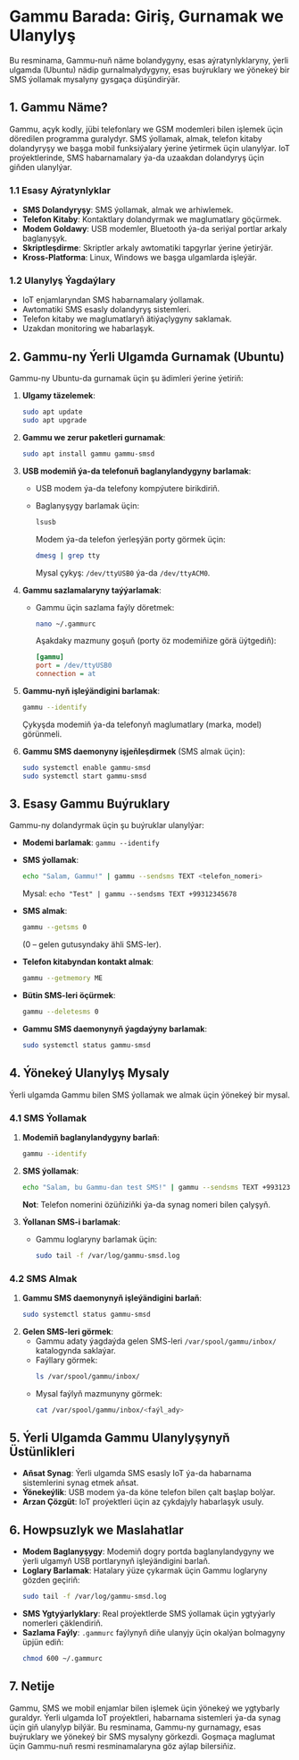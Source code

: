 # Gammu Barada: Giriş, Gurnamak we Ulanylyş

Bu resminama, Gammu-nuň näme bolandygyny, esas aýratynlyklaryny, ýerli ulgamda (Ubuntu) nädip gurnalmalydygyny, esas buýruklary we ýönekeý bir SMS ýollamak mysalyny gysgaça düşündirýär.

## 1. Gammu Näme?

Gammu, açyk kodly, jübi telefonlary we GSM modemleri bilen işlemek üçin döredilen programma guralydyr. SMS ýollamak, almak, telefon kitaby dolandyryşy we başga mobil funksiýalary ýerine ýetirmek üçin ulanylýar. IoT proýektlerinde, SMS habarnamalary ýa-da uzaakdan dolandyryş üçin giňden ulanylýar.

### 1.1 Esasy Aýratynlyklar

* **SMS Dolandyryşy**: SMS ýollamak, almak we arhiwlemek.
* **Telefon Kitaby**: Kontaktlary dolandyrmak we maglumatlary göçürmek.
* **Modem Goldawy**: USB modemler, Bluetooth ýa-da seriýal portlar arkaly baglanyşyk.
* **Skriptleşdirme**: Skriptler arkaly awtomatiki tapgyrlar ýerine ýetirýär.
* **Kross-Platforma**: Linux, Windows we başga ulgamlarda işleýär.

### 1.2 Ulanylyş Ýagdaýlary

* IoT enjamlaryndan SMS habarnamalary ýollamak.
* Awtomatiki SMS esasly dolandyryş sistemleri.
* Telefon kitaby we maglumatlaryň ätiýaçlygyny saklamak.
* Uzakdan monitoring we habarlaşyk.

## 2. Gammu-ny Ýerli Ulgamda Gurnamak (Ubuntu)

Gammu-ny Ubuntu-da gurnamak üçin şu ädimleri ýerine ýetiriň:

1. **Ulgamy täzelemek**:

   ```bash
   sudo apt update
   sudo apt upgrade
   ```
2. **Gammu we zerur paketleri gurnamak**:

   ```bash
   sudo apt install gammu gammu-smsd
   ```
3. **USB modemiň ýa-da telefonuň baglanylandygyny barlamak**:

   * USB modem ýa-da telefony kompýutere birikdiriň.
   * Baglanyşygy barlamak üçin:

     ```bash
     lsusb
     ```

     Modem ýa-da telefon ýerleşýän porty görmek üçin:

     ```bash
     dmesg | grep tty
     ```

     Mysal çykyş: `/dev/ttyUSB0` ýa-da `/dev/ttyACM0`.
4. **Gammu sazlamalaryny taýýarlamak**:

   * Gammu üçin sazlama faýly döretmek:

     ```bash
     nano ~/.gammurc
     ```

     Aşakdaky mazmuny goşuň (porty öz modemiňize görä üýtgediň):

     ```ini
     [gammu]
     port = /dev/ttyUSB0
     connection = at
     ```
5. **Gammu-nyň işleýändigini barlamak**:

   ```bash
   gammu --identify
   ```

   Çykyşda modemiň ýa-da telefonyň maglumatlary (marka, model) görünmeli.
6. **Gammu SMS daemonyny işjeňleşdirmek** (SMS almak üçin):

   ```bash
   sudo systemctl enable gammu-smsd
   sudo systemctl start gammu-smsd
   ```

## 3. Esasy Gammu Buýruklary

Gammu-ny dolandyrmak üçin şu buýruklar ulanylýar:

* **Modemi barlamak**: `gammu --identify`
* **SMS ýollamak**:

  ```bash
  echo "Salam, Gammu!" | gammu --sendsms TEXT <telefon_nomeri>
  ```

  Mysal: `echo "Test" | gammu --sendsms TEXT +99312345678`
* **SMS almak**:

  ```bash
  gammu --getsms 0
  ```

  (0 – gelen gutusyndaky ähli SMS-ler).
* **Telefon kitabyndan kontakt almak**:

  ```bash
  gammu --getmemory ME
  ```
* **Bütin SMS-leri öçürmek**:

  ```bash
  gammu --deletesms 0
  ```
* **Gammu SMS daemonynyň ýagdaýyny barlamak**:

  ```bash
  sudo systemctl status gammu-smsd
  ```

## 4. Ýönekeý Ulanylyş Mysaly

Ýerli ulgamda Gammu bilen SMS ýollamak we almak üçin ýönekeý bir mysal.

### 4.1 SMS Ýollamak

1. **Modemiň baglanylandygyny barlaň**:

   ```bash
   gammu --identify
   ```
2. **SMS ýollamak**:

   ```bash
   echo "Salam, bu Gammu-dan test SMS!" | gammu --sendsms TEXT +99312345678
   ```

   **Not**: Telefon nomerini özüňiziňki ýa-da synag nomeri bilen çalyşyň.
3. **Ýollanan SMS-i barlamak**:

   * Gammu loglaryny barlamak üçin:
     ```bash
     sudo tail -f /var/log/gammu-smsd.log
     ```

### 4.2 SMS Almak

1. **Gammu SMS daemonynyň işleýändigini barlaň**:
   ```bash
   sudo systemctl status gammu-smsd
   ```
2. **Gelen SMS-leri görmek**:
   * Gammu adaty ýagdaýda gelen SMS-leri `/var/spool/gammu/inbox/` katalogynda saklaýar.
   * Faýllary görmek:
     ```bash
     ls /var/spool/gammu/inbox/
     ```
   * Mysal faýlyň mazmunyny görmek:
     ```bash
     cat /var/spool/gammu/inbox/<faýl_ady>
     ```

## 5. Ýerli Ulgamda Gammu Ulanylyşynyň Üstünlikleri

* **Aňsat Synag**: Ýerli ulgamda SMS esasly IoT ýa-da habarnama sistemlerini synag etmek aňsat.
* **Ýönekeýlik**: USB modem ýa-da köne telefon bilen çalt başlap bolýar.
* **Arzan Çözgüt**: IoT proýektleri üçin az çykdajyly habarlaşyk usuly.

## 6. Howpsuzlyk we Maslahatlar

* **Modem Baglanyşygy**: Modemiň dogry portda baglanylandygyny we ýerli ulgamyň USB portlarynyň işleýändigini barlaň.
* **Loglary Barlamak**: Hatalary ýüze çykarmak üçin Gammu loglaryny gözden geçiriň:
  ```bash
  sudo tail -f /var/log/gammu-smsd.log
  ```
* **SMS Ygtyýarlyklary**: Real proýektlerde SMS ýollamak üçin ygtyýarly nomerleri çäklendiriň.
* **Sazlama Faýly**: `.gammurc` faýlynyň diňe ulanyjy üçin okalýan bolmagyny üpjün ediň:
  ```bash
  chmod 600 ~/.gammurc
  ```

## 7. Netije

Gammu, SMS we mobil enjamlar bilen işlemek üçin ýönekeý we ygtybarly guraldyr. Ýerli ulgamda IoT proýektleri, habarnama sistemleri ýa-da synag üçin giň ulanylyp bilýär. Bu resminama, Gammu-ny gurnamagy, esas buýruklary we ýönekeý bir SMS mysalyny görkezdi. Goşmaça maglumat üçin Gammu-nuň resmi resminamalaryna göz aýlap bilersiňiz.
